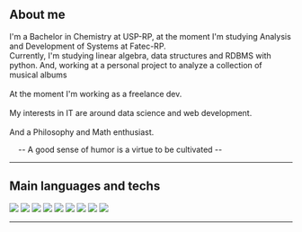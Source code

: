<h2>About me</h2>
<p>
  I'm a Bachelor in Chemistry at USP-RP, at the moment I'm studying Analysis and Development of Systems at Fatec-RP.
  <br>
  Currently, I'm studying linear algebra, data structures and RDBMS with python. And, working at a personal project to analyze a collection of musical albums
  <br>
  <br>
  At the moment I'm working as a freelance dev.
  <br>
  <br>
  My interests in IT are around data science and web development.
  <br>
  <br>
  And a Philosophy and Math enthusiast.
</p>

&nbsp;&nbsp;&nbsp;&nbsp;-- A good sense of humor is a virtue to be cultivated --

---

<h2>Main languages and techs</h2>
<p float="left">
  <img src="https://img.shields.io/badge/JavaScript-323330?style=for-the-badge&logo=javascript&logoColor=orange" />
  <img src="https://img.shields.io/badge/TypeScript-007ACC?style=for-the-badge&logo=typescript&logoColor=white" />
  <img src="https://img.shields.io/badge/Python-3776AB?style=for-the-badge&logo=python&logoColor=white" />
  <img src="https://img.shields.io/badge/Dart-0175C2?style=for-the-badge&logo=dart&logoColor=white" />
  <img src="https://img.shields.io/badge/Express%20js-000000?style=for-the-badge&logo=express&logoColor=white" />
  <img src="https://img.shields.io/badge/Node%20js-339933?style=for-the-badge&logo=nodedotjs&logoColor=white" />
  <img src="https://img.shields.io/badge/Flutter-02569B?style=for-the-badge&logo=flutter&logoColor=white" />
  <img src="https://img.shields.io/badge/MongoDB-4EA94B?style=for-the-badge&logo=mongodb&logoColor=white" />
  <img src="https://img.shields.io/badge/Sqlite-316192?style=for-the-badge&logo=sqlite&logoColor=white" />
</p>

---
